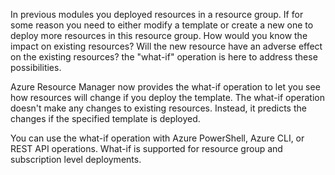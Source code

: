 In previous modules you deployed resources in a resource group. If for some reason you need to either modify a template or create a new one to deploy more resources in this resource group.  How would you know the impact on existing resources? Will the new resource have an adverse effect on the existing resources? the "what-if" operation is here to address these possibilities.

Azure Resource Manager now provides the what-if operation to let you see how resources will change if you deploy the template. The what-if operation doesn't make any changes to existing resources. Instead, it predicts the changes if the specified template is deployed.

You can use the what-if operation with Azure PowerShell, Azure CLI, or REST API operations. What-if is supported for resource group and subscription level deployments.